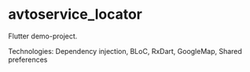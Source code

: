 # avtoservice_locator
Flutter demo-project.

Technologies: Dependency injection, BLoC, RxDart, GoogleMap, Shared preferences
